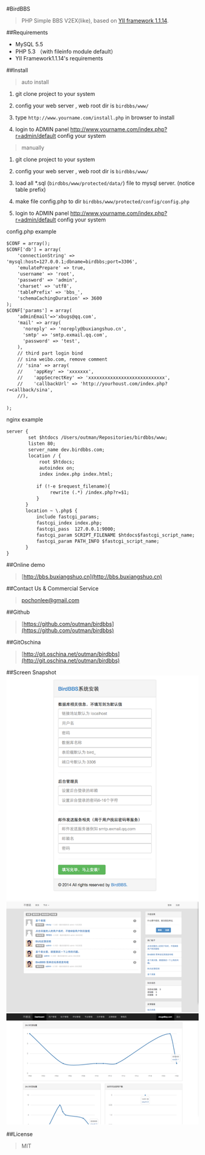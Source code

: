 #BirdBBS
 
> PHP Simple BBS V2EX(like), based on [YII framework 1.1.14](http://www.yiiframework.com). 

##Requirements
- MySQL 5.5
- PHP 5.3 （with fileinfo module default）
- YII Framework1.1.14's requirements

##Install
> auto install

1. git clone project to your system

2. config your web server , web root dir is `birdbbs/www/`

3. type  `http://www.yourname.com/install.php` in browser to install

4. login to ADMIN panel http://www.yourname.com/index.php?r=admin/default config your system

> manually

1. git clone project to your system

2. config your web server , web root dir is `birdbbs/www/`

3. load all *.sql (`birdbbs/www/protected/data/`) file to mysql server. (notice table prefix)

4. make file config.php to dir `birdbbs/www/protected/config/config.php`

5. login to ADMIN panel http://www.yourname.com/index.php?r=admin/default config your system


config.php example
```
$CONF = array();
$CONF['db'] = array(
    'connectionString' => 'mysql:host=127.0.0.1;dbname=birdbbs;port=3306',
    'emulatePrepare' => true,
    'username' => 'root',
    'password' => 'admin',
    'charset' => 'utf8',
    'tablePrefix' => 'bbs_',
    'schemaCachingDuration' => 3600
);
$CONF['params'] = array(
    'adminEmail'=>'xbugs@qq.com',
    'mail' => array(
      'noreply' => 'noreply@buxiangshuo.cn',
      'smtp' => 'smtp.exmail.qq.com',
      'password' => 'test',
    ),
    // third part login bind
    // sina weibo.com, remove comment
    // 'sina' => array(
    //    'appKey' => 'xxxxxxx',
    //    'appSecrectKey' => 'xxxxxxxxxxxxxxxxxxxxxxxxxxxx',
    //    'callbackUrl' => 'http://yourhoust.com/index.php?r=callback/sina',
    //),

);

```

nginx example
```
server {
        set $htdocs /Users/outman/Repositories/birdbbs/www;
        listen 80;
        server_name dev.birdbbs.com;
        location / {
            root $htdocs;
            autoindex on;
            index index.php index.html;
    
           if (!-e $request_filename){
                rewrite (.*) /index.php?r=$1;
           }
       }
       location ~ \.php$ {
           include fastcgi_params;
           fastcgi_index index.php;
           fastcgi_pass  127.0.0.1:9000;
           fastcgi_param SCRIPT_FILENAME $htdocs$fastcgi_script_name;
           fastcgi_param PATH_INFO $fastcgi_script_name;
       }
}
```
##Online demo
> [http://bbs.buxiangshuo.cn](http://bbs.buxiangshuo.cn)

##Contact Us & Commercial Service
>pochonlee@gmail.com

##Github
>[https://github.com/outman/birdbbs](https://github.com/outman/birdbbs)

##GitOschina
>[http://git.oschina.net/outman/birdbbs](http://git.oschina.net/outman/birdbbs)

##Screen Snapshot
![系统安装](doc/images/8.png)
![系统前台](doc/images/3.png)
![系统后台](doc/images/7.png)

##License
>MIT
